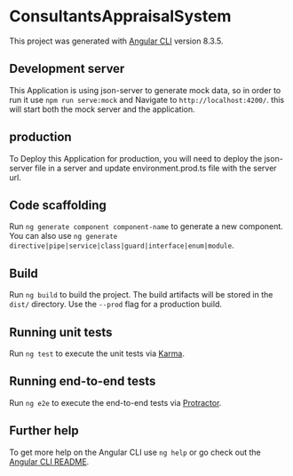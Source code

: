 # ConsultantsAppraisalSystem

This project was generated with [Angular CLI](https://github.com/angular/angular-cli) version 8.3.5.

## Development server

This Application is using json-server to generate mock data, so in order to run it use `npm run serve:mock` and Navigate to `http://localhost:4200/`. this will start both the mock server and the application.

## production 

To Deploy this Application for production, you will need to deploy the json-server file in a server and update environment.prod.ts file with the server url. 

## Code scaffolding

Run `ng generate component component-name` to generate a new component. You can also use `ng generate directive|pipe|service|class|guard|interface|enum|module`.

## Build

Run `ng build` to build the project. The build artifacts will be stored in the `dist/` directory. Use the `--prod` flag for a production build.

## Running unit tests

Run `ng test` to execute the unit tests via [Karma](https://karma-runner.github.io).

## Running end-to-end tests

Run `ng e2e` to execute the end-to-end tests via [Protractor](http://www.protractortest.org/).

## Further help

To get more help on the Angular CLI use `ng help` or go check out the [Angular CLI README](https://github.com/angular/angular-cli/blob/master/README.md).
